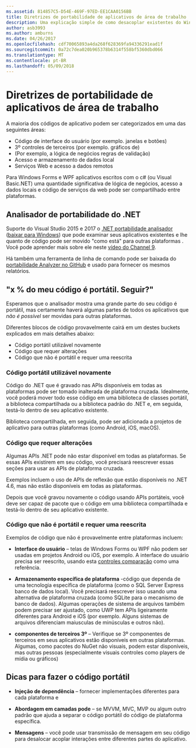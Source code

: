 ```yaml
---
ms.assetid: 814857C5-D54E-469F-97ED-EE1CAA0156BB
title: Diretrizes de portabilidade de aplicativos de área de trabalho
description: Uma explicação simple de como desacoplar existentes do Windows Forms ou aplicativos do WPF para criar aplicativos de plataforma cruzada para executar em macOS, iOS, Android, bem como UWP/Windows 10.
author: asb3993
ms.author: amburns
ms.date: 04/26/2017
ms.openlocfilehash: cdf70065893a4da268f628369fa94336291ead1f
ms.sourcegitcommit: 0a72c7dea020b965378b6314f558bf5360dbd066
ms.translationtype: MT
ms.contentlocale: pt-BR
ms.lasthandoff: 05/09/2018
---
```

# <a name="desktop-app-porting-guidance"></a>Diretrizes de portabilidade de aplicativos de área de trabalho

A maioria dos códigos de aplicativo podem ser categorizados em uma das seguintes áreas:

* Código de interface do usuário (por exemplo. janelas e botões)
* 3º controles de terceiros (por exemplo. gráficos de)
* (Por exemplo, a lógica de negócios regras de validação)
* Acesso e armazenamento de dados local
* Serviços Web e acesso a dados remotos

Para Windows Forms e WPF aplicativos escritos com o c# (ou Visual Basic.NET) uma quantidade significativa de lógica de negócios, acesso a dados locais e código de serviços da web pode ser compartilhado entre plataformas.

## <a name="net-portability-analyzer"></a>Analisador de portabilidade do .NET

Suporte do Visual Studio 2015 e 2017 o [.NET portabilidade analisador](https://docs.microsoft.com/en-us/dotnet/articles/standard/portability-analyzer) ([baixar para Windows](https://marketplace.visualstudio.com/items?itemName=ConnieYau.NETPortabilityAnalyzer)) que pode examinar seus aplicativos existentes e lhe quanto de código pode ser movido "como está" para outras plataformas . Você pode aprender mais sobre ele neste [vídeo do Channel 9](https://channel9.msdn.com/Blogs/Seth-Juarez/A-Brief-Look-at-the-NET-Portability-Analyzer).

Há também uma ferramenta de linha de comando pode ser baixada do [portabilidade Analyzer no GitHub](https://github.com/Microsoft/dotnet-apiport) e usado para fornecer os mesmos relatórios.

## <a name="x-of-my-code-is-portable-what-next"></a>"x % do meu código é portátil. Seguir?"

Esperamos que o analisador mostra uma grande parte do seu código é portátil, mas certamente haverá algumas partes de todos os aplicativos que _não é possível_ ser movidas para outras plataformas.

Diferentes blocos de código provavelmente cairá em um destes buckets explicados em mais detalhes abaixo:

* Código portátil utilizável novamente
* Código que requer alterações
* Código que não é portátil e requer uma reescrita

### <a name="re-useable-portable-code"></a>Código portátil utilizável novamente

Código do .NET que é gravado nas APIs disponíveis em todas as plataformas pode ser tomado inalterada de plataforma cruzada. Idealmente, você poderá mover todo esse código em uma biblioteca de classes portátil, a biblioteca compartilhada ou a biblioteca padrão do .NET e, em seguida, testá-lo dentro de seu aplicativo existente.

Biblioteca compartilhada, em seguida, pode ser adicionada a projetos de aplicativo para outras plataformas (como Android, iOS, macOS).

### <a name="code-that-requires-changes"></a>Código que requer alterações

Algumas APIs .NET pode não estar disponível em todas as plataformas. Se essas APIs existirem em seu código, você precisará reescrever essas seções para usar as APIs de plataforma cruzada.

Exemplos incluem o uso de APIs de reflexão que estão disponíveis no .NET 4.6, mas não estão disponíveis em todas as plataformas.

Depois que você gravou novamente o código usando APIs portáteis, você deve ser capaz de pacote que o código em uma biblioteca compartilhada e testá-lo dentro de seu aplicativo existente.

### <a name="code-that-isnt-portable-and-requires-a-re-write"></a>Código que não é portátil e requer uma reescrita

Exemplos de código que não é provavelmente entre plataformas incluem:

- **Interface do usuário** – telas de Windows Forms ou WPF não podem ser usadas em projetos Android ou iOS, por exemplo. A interface do usuário precisa ser reescrito, usando esta [controles comparação](~/cross-platform/desktop/controls/index.md) como uma referência.

- **Armazenamento específica de plataforma** -código que dependa de uma tecnologia específica de plataforma (como o SQL Server Express banco de dados local). Você precisará reescrever isso usando uma alternativa de plataforma cruzada (como SQLite para o mecanismo de banco de dados).
Algumas operações de sistema de arquivos também podem precisar ser ajustado, como UWP tem APIs ligeiramente diferentes para Android e iOS (por exemplo. Alguns sistemas de arquivos diferenciam maiusculas de minúsculas e outros não).

- **componentes de terceiros 3º** – Verifique se 3º componentes de terceiros em seus aplicativos estão disponíveis em outras plataformas. Algumas, como pacotes do NuGet não visuais, podem estar disponíveis, mas outras pessoas (especialmente visuais controles como players de mídia ou gráficos)

## <a name="tips-for-making-code-portable"></a>Dicas para fazer o código portátil

- **Injeção de dependência** – fornecer implementações diferentes para cada plataforma e

- **Abordagem em camadas pode** – se MVVM, MVC, MVP ou algum outro padrão que ajuda a separar o código portátil do código de plataforma específica.

- **Mensagens** – você pode usar transmissão de mensagem em seu código para desalocar acoplar interações entre diferentes partes do aplicativo.
